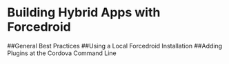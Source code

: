 # Building Hybrid Apps with Forcedroid
##General Best Practices
##Using a Local Forcedroid Installation
##Adding Plugins at the Cordova Command Line
